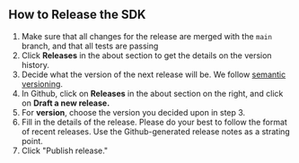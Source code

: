 ## How to Release the SDK

1. Make sure that all changes for the release are merged with the `main` branch, and that all tests are passing
2. Click **Releases** in the about section to get the details on the version history.
3. Decide what the version of the next release will be. We follow [semantic versioning](https://semver.org/).
8. In Github, click on **Releases** in the about section on the right, and click on **Draft a new release.**
9. For **version**, choose the version you decided upon in step 3.
10. Fill in the details of the release. Please do your best to follow the format of recent releases. Use the Github-generated release notes as a strating point.
11. Click "Publish release."
